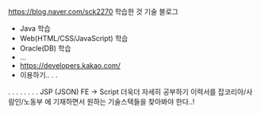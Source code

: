 https://blog.naver.com/sck2270
학습한 것 기술 블로그

- Java 학습
- Web(HTML/CSS/JavaScript) 학습
- Oracle(DB) 학습
- ...
- https://developers.kakao.com/
- 이용하기..
.
.

.
.
.
.
.
.
.
.
JSP
(JSON)
FE -> Script 더욱더 자세히 공부하기
이력서를
잡코리아/사람인/노동부 에 기재하면서 
원하는 기술스택들을 찾아봐야 한다..!
